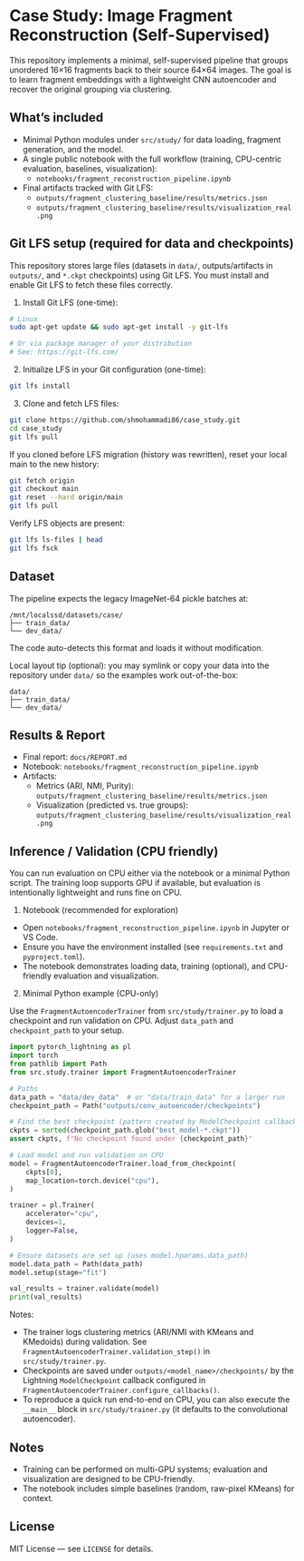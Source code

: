 # Case Study: Image Fragment Reconstruction (Self-Supervised)

This repository implements a minimal, self-supervised pipeline that groups unordered 16×16 fragments back to their source 64×64 images. The goal is to learn fragment embeddings with a lightweight CNN autoencoder and recover the original grouping via clustering.

## What’s included

- Minimal Python modules under `src/study/` for data loading, fragment generation, and the model.
- A single public notebook with the full workflow (training, CPU-centric evaluation, baselines, visualization):
  - `notebooks/fragment_reconstruction_pipeline.ipynb`
- Final artifacts tracked with Git LFS:
  - `outputs/fragment_clustering_baseline/results/metrics.json`
  - `outputs/fragment_clustering_baseline/results/visualization_real.png`

## Git LFS setup (required for data and checkpoints)

This repository stores large files (datasets in `data/`, outputs/artifacts in `outputs/`, and `*.ckpt` checkpoints) using Git LFS. You must install and enable Git LFS to fetch these files correctly.

1) Install Git LFS (one-time):

```bash
# Linux
sudo apt-get update && sudo apt-get install -y git-lfs

# Or via package manager of your distribution
# See: https://git-lfs.com/
```

2) Initialize LFS in your Git configuration (one-time):

```bash
git lfs install
```

3) Clone and fetch LFS files:

```bash
git clone https://github.com/shmohammadi86/case_study.git
cd case_study
git lfs pull
```

If you cloned before LFS migration (history was rewritten), reset your local main to the new history:

```bash
git fetch origin
git checkout main
git reset --hard origin/main
git lfs pull
```

Verify LFS objects are present:

```bash
git lfs ls-files | head
git lfs fsck
```

## Dataset

The pipeline expects the legacy ImageNet-64 pickle batches at:

```text
/mnt/localssd/datasets/case/
├── train_data/
└── dev_data/
```
The code auto-detects this format and loads it without modification.

Local layout tip (optional): you may symlink or copy your data into the repository under `data/` so the examples work out-of-the-box:

```text
data/
├── train_data/
└── dev_data/
```

## Results & Report

- Final report: `docs/REPORT.md`
- Notebook: `notebooks/fragment_reconstruction_pipeline.ipynb`
- Artifacts:
  - Metrics (ARI, NMI, Purity): `outputs/fragment_clustering_baseline/results/metrics.json`
  - Visualization (predicted vs. true groups): `outputs/fragment_clustering_baseline/results/visualization_real.png`

## Inference / Validation (CPU friendly)

You can run evaluation on CPU either via the notebook or a minimal Python script. The training loop supports GPU if available, but evaluation is intentionally lightweight and runs fine on CPU.

1) Notebook (recommended for exploration)

- Open `notebooks/fragment_reconstruction_pipeline.ipynb` in Jupyter or VS Code.
- Ensure you have the environment installed (see `requirements.txt` and `pyproject.toml`).
- The notebook demonstrates loading data, training (optional), and CPU-friendly evaluation and visualization.

2) Minimal Python example (CPU-only)

Use the `FragmentAutoencoderTrainer` from `src/study/trainer.py` to load a checkpoint and run validation on CPU. Adjust `data_path` and `checkpoint_path` to your setup.

```python
import pytorch_lightning as pl
import torch
from pathlib import Path
from src.study.trainer import FragmentAutoencoderTrainer

# Paths
data_path = "data/dev_data"  # or "data/train_data" for a larger run
checkpoint_path = Path("outputs/conv_autoencoder/checkpoints")

# Find the best checkpoint (pattern created by ModelCheckpoint callback)
ckpts = sorted(checkpoint_path.glob("best_model-*.ckpt"))
assert ckpts, f"No checkpoint found under {checkpoint_path}"

# Load model and run validation on CPU
model = FragmentAutoencoderTrainer.load_from_checkpoint(
    ckpts[0],
    map_location=torch.device("cpu"),
)

trainer = pl.Trainer(
    accelerator="cpu",
    devices=1,
    logger=False,
)

# Ensure datasets are set up (uses model.hparams.data_path)
model.data_path = Path(data_path)
model.setup(stage="fit")

val_results = trainer.validate(model)
print(val_results)
```

Notes:

- The trainer logs clustering metrics (ARI/NMI with KMeans and KMedoids) during validation. See `FragmentAutoencoderTrainer.validation_step()` in `src/study/trainer.py`.
- Checkpoints are saved under `outputs/<model_name>/checkpoints/` by the Lightning `ModelCheckpoint` callback configured in `FragmentAutoencoderTrainer.configure_callbacks()`.
- To reproduce a quick run end-to-end on CPU, you can also execute the `__main__` block in `src/study/trainer.py` (it defaults to the convolutional autoencoder).

## Notes

- Training can be performed on multi-GPU systems; evaluation and visualization are designed to be CPU-friendly.
- The notebook includes simple baselines (random, raw-pixel KMeans) for context.

## License

MIT License — see `LICENSE` for details.